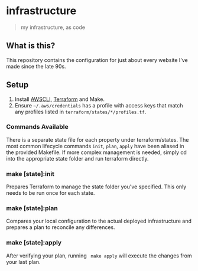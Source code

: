 # infrastructure
> my infrastructure, as code

## What is this?
This repository contains the configuration for just about every website I've
made since the late 90s.

## Setup
1. Install [AWSCLI], [Terraform] and Make.
2. Ensure `~/.aws/credentials` has a profile with access keys that match
   any profiles listed in `terraform/states/*/profiles.tf`.

### Commands Available
There is a separate state file for each property under terraform/states. The
most common lifecycle commands `init`, `plan`, `apply` have been aliased in
the provided Makefile. If more complex management is needed, simply cd into
the appropriate state folder and run terraform directly.

### make [state]:init
Prepares Terraform to manage the state folder you've specified. This only needs
to be run once for each state.

### make [state]:plan
Compares your local configuration to the actual deployed infrastructure and
prepares a plan to reconcile any differences.

### make [state]:apply
After verifying your plan, running ` make apply` will execute the changes from
your last plan.


[AWSCLI]: http://docs.aws.amazon.com/cli/latest/userguide/installing.html
[Terraform]: https://www.terraform.io/downloads.html
